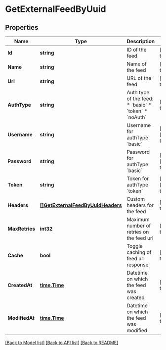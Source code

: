 # GetExternalFeedByUuid

## Properties
Name | Type | Description | Notes
------------ | ------------- | ------------- | -------------
**Id** | **string** | ID of the feed | [default to null]
**Name** | **string** | Name of the feed | [default to null]
**Url** | **string** | URL of the feed | [default to null]
**AuthType** | **string** | Auth type of the feed: * &#x60;basic&#x60; * &#x60;token&#x60; * &#x60;noAuth&#x60;  | [default to null]
**Username** | **string** | Username for authType &#x60;basic&#x60; | [optional] [default to null]
**Password** | **string** | Password for authType &#x60;basic&#x60; | [optional] [default to null]
**Token** | **string** | Token for authType &#x60;token&#x60; | [optional] [default to null]
**Headers** | [**[]GetExternalFeedByUuidHeaders**](getExternalFeedByUUID_headers.md) | Custom headers for the feed | [default to null]
**MaxRetries** | **int32** | Maximum number of retries on the feed url | [default to null]
**Cache** | **bool** | Toggle caching of feed url response | [default to null]
**CreatedAt** | [**time.Time**](time.Time.md) | Datetime on which the feed was created | [default to null]
**ModifiedAt** | [**time.Time**](time.Time.md) | Datetime on which the feed was modified | [default to null]

[[Back to Model list]](../README.md#documentation-for-models) [[Back to API list]](../README.md#documentation-for-api-endpoints) [[Back to README]](../README.md)


